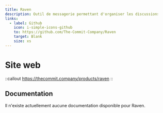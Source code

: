 ```yaml
---
title: Raven
description: Outil de messagerie permettant d'organiser les discussions dans des canaux.
links:
  - label: Github
    icon: i-simple-icons-github
    to: https://github.com/The-Commit-Company/Raven
    target: Blank
    size: xs
---
```


# Site web

::callout
<https://thecommit.company/products/raven>
::

## Documentation

Il n'existe actuellement aucune documentation disponible pour Raven.

